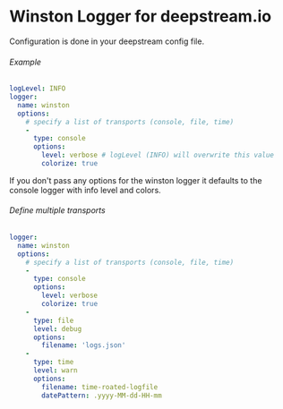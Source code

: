 # Winston Logger for deepstream.io

Configuration is done in your deepstream config file.

###### Example

```yaml
logLevel: INFO
logger:
  name: winston
  options:
    # specify a list of transports (console, file, time)
    -
      type: console
      options:
        level: verbose # logLevel (INFO) will overwrite this value
        colorize: true
```

If you don't pass any options for the winston logger it defaults to the console logger with info level and colors.

###### Define multiple transports

```yaml
logger:
  name: winston
  options:
    # specify a list of transports (console, file, time)
    -
      type: console
      options:
        level: verbose
        colorize: true
    -
      type: file
      level: debug
      options:
        filename: 'logs.json'
    -
      type: time
      level: warn
      options:
        filename: time-roated-logfile
        datePattern: .yyyy-MM-dd-HH-mm
```
